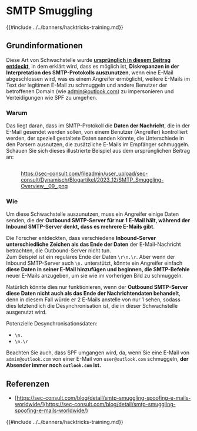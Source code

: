 # SMTP Smuggling

{{#include ../../banners/hacktricks-training.md}}

## Grundinformationen

Diese Art von Schwachstelle wurde [**ursprünglich in diesem Beitrag entdeckt**](https://sec-consult.com/blog/detail/smtp-smuggling-spoofing-e-mails-worldwide/), in dem erklärt wird, dass es möglich ist, **Diskrepanzen in der Interpretation des SMTP-Protokolls auszunutzen**, wenn eine E-Mail abgeschlossen wird, was es einem Angreifer ermöglicht, weitere E-Mails im Text der legitimen E-Mail zu schmuggeln und andere Benutzer der betroffenen Domain (wie admin@outlook.com) zu impersonieren und Verteidigungen wie SPF zu umgehen.

### Warum

Das liegt daran, dass im SMTP-Protokoll die **Daten der Nachricht**, die in der E-Mail gesendet werden sollen, von einem Benutzer (Angreifer) kontrolliert werden, der speziell gestaltete Daten senden könnte, die Unterschiede in den Parsern ausnutzen, die zusätzliche E-Mails im Empfänger schmuggeln. Schauen Sie sich dieses illustrierte Beispiel aus dem ursprünglichen Beitrag an:

<figure><img src="../../images/image (8) (1) (1) (1) (1).png" alt=""><figcaption><p><a href="https://sec-consult.com/fileadmin/user_upload/sec-consult/Dynamisch/Blogartikel/2023_12/SMTP_Smuggling-Overview__09_.png">https://sec-consult.com/fileadmin/user_upload/sec-consult/Dynamisch/Blogartikel/2023_12/SMTP_Smuggling-Overview__09_.png</a></p></figcaption></figure>

### Wie

Um diese Schwachstelle auszunutzen, muss ein Angreifer einige Daten senden, die der **Outbound SMTP-Server für nur 1 E-Mail hält, während der Inbound SMTP-Server denkt, dass es mehrere E-Mails gibt**.

Die Forscher entdeckten, dass verschiedene **Inbound-Server unterschiedliche Zeichen als das Ende der Daten** der E-Mail-Nachricht betrachten, die Outbound-Server nicht tun.\
Zum Beispiel ist ein reguläres Ende der Daten `\r\n.\r`. Aber wenn der Inbound SMTP-Server auch `\n.` unterstützt, könnte ein Angreifer einfach **diese Daten in seiner E-Mail hinzufügen und beginnen, die SMTP-Befehle** neuer E-Mails anzugeben, um sie wie im vorherigen Bild zu schmuggeln.

Natürlich könnte dies nur funktionieren, wenn der **Outbound SMTP-Server diese Daten nicht auch als das Ende der Nachrichtendaten behandelt**, denn in diesem Fall würde er 2 E-Mails anstelle von nur 1 sehen, sodass dies letztendlich die Desynchronisation ist, die in dieser Schwachstelle ausgenutzt wird.

Potenzielle Desynchronisationsdaten:

- `\n.`
- `\n.\r`

Beachten Sie auch, dass SPF umgangen wird, da, wenn Sie eine E-Mail von `admin@outlook.com` von einer E-Mail von `user@outlook.com` schmuggeln, **der Absender immer noch `outlook.com` ist.**

## **Referenzen**

- [https://sec-consult.com/blog/detail/smtp-smuggling-spoofing-e-mails-worldwide/](https://sec-consult.com/blog/detail/smtp-smuggling-spoofing-e-mails-worldwide/)

{{#include ../../banners/hacktricks-training.md}}
